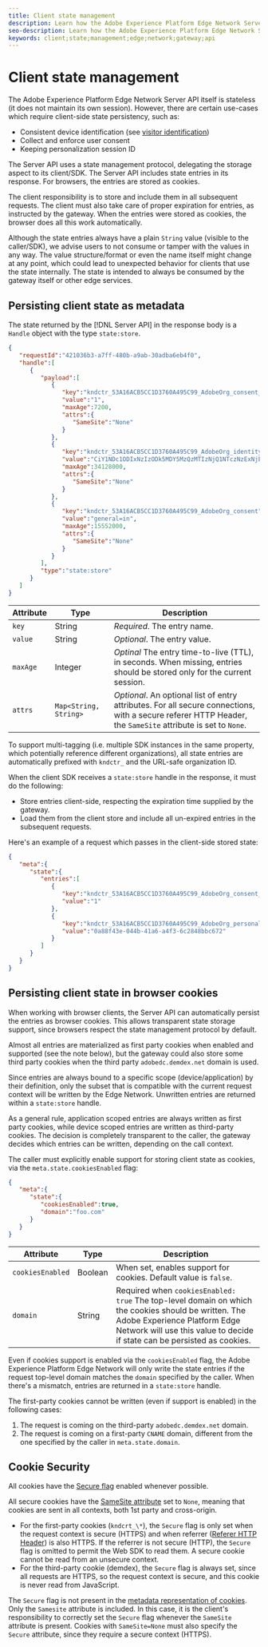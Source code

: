 ```yaml
---
title: Client state management
description: Learn how the Adobe Experience Platform Edge Network Server API manages client state
seo-description: Learn how the Adobe Experience Platform Edge Network Server API manages client state
keywords: client;state;management;edge;network;gateway;api
---
```


# Client state management

The Adobe Experience Platform Edge Network Server API itself is stateless (it does not maintain its own session). However, there are certain use-cases which require client-side state persistency, such as:

* Consistent device identification (see [visitor identification](visitor-identification.md))
* Collect and enforce user consent
* Keeping personalization session ID

The Server API uses a state management protocol, delegating the storage aspect to its client/SDK. The Server API includes state entries in its response. For browsers, the entries are stored as cookies.

The client responsibility is to store and include them in all subsequent requests. The client must also take care of proper expiration for entries, as instructed by the gateway. When the entries were stored as cookies, the browser does all this work automatically.

Although the state entries always have a plain `String` value (visible to the caller/SDK), we advise users to not consume or tamper with the values in any way. The value structure/format or even the name itself might change at any
point, which could lead to unexpected behavior for clients that use the state internally. The state is intended to always be consumed by the gateway itself or other edge services.

## Persisting client state as metadata

The state returned by the [!DNL Server API] in the response body is a `Handle` object with the type `state:store`.

```json
{
   "requestId":"421036b3-a7ff-480b-a9ab-30adba6eb4f0",
   "handle":[
      {
         "payload":[
            {
               "key":"kndctr_53A16ACB5CC1D3760A495C99_AdobeOrg_consent_check",
               "value":"1",
               "maxAge":7200,
               "attrs":{
                  "SameSite":"None"
               }
            },
            {
               "key":"kndctr_53A16ACB5CC1D3760A495C99_AdobeOrg_identity",
               "value":"CiY1NDc1ODIxNzIzODk5MDY5MzQzMTIzNjQ1NTczNzExNjE4OTA1MFINCLGOvszNLhABGAEgBKABsY6-zM0uqAGHz-z2y82cul3wAbGOvszNLg==",
               "maxAge":34128000,
               "attrs":{
                  "SameSite":"None"
               }
            },
            {
               "key":"kndctr_53A16ACB5CC1D3760A495C99_AdobeOrg_consent",
               "value":"general=in",
               "maxAge":15552000,
               "attrs":{
                  "SameSite":"None"
               }
            }
         ],
         "type":"state:store"
      }
   ]
}
```

| Attribute | Type | Description |
| --- | --- | --- |
| `key` | String | *Required*. The entry name. |
| `value` | String | *Optional*. The entry value. |
| `maxAge` | Integer | *Optinal* The entry time-to-live (TTL), in seconds. When missing, entries should be stored only for the current session. |
| `attrs` | `Map<String, String>` | *Optional*. An optional list of entry attributes. For all secure connections, with a secure referer HTTP Header, the `SameSite` attribute is set to `None`. |


To support multi-tagging (i.e. multiple SDK instances in the same property, which potentially reference different organizations), all state entries are automatically prefixed with `kndctr_` and the URL-safe organization ID.

When the client SDK receives a `state:store` handle in the response, it must do the following:

* Store entries client-side, respecting the expiration time supplied by the gateway.
* Load them from the client store and include all un-expired entries in the subsequent requests.

Here's an example of a request which passes in the client-side stored state:

```json
{
   "meta":{
      "state":{
         "entries":[
            {
               "key":"kndctr_53A16ACB5CC1D3760A495C99_AdobeOrg_consent_check",
               "value":"1"
            },
            {
               "key":"kndctr_53A16ACB5CC1D3760A495C99_AdobeOrg_personalization_sessionId",
               "value":"0a88f43e-044b-41a6-a4f3-6c2848bbc672"
            }
         ]
      }
   }
}
```

## Persisting client state in browser cookies

When working with browser clients, the Server API can automatically persist the entries as browser cookies. This allows transparent state storage support, since browsers respect the state management protocol by default.

Almost all entries are materialized as first party cookies when enabled and supported (see the note below), but the gateway could also store some third party cookies when the third party `adobedc.demdex.net` domain is used.

Since entries are always bound to a specific scope (device/application) by their definition, only the subset that is compatible with the current request context will be written by the Edge Network. Unwritten entries are
returned within a `state:store` handle.

As a general rule, application scoped entries are always written as first party cookies, while device scoped entries are written as third-party cookies. The decision is completely transparent to the caller, the gateway decides which entries can be written, depending on the call context.

The caller must explicitly enable support for storing client state as cookies, via the `meta.state.cookiesEnabled` flag:

```json
{
   "meta":{
      "state":{
         "cookiesEnabled":true,
         "domain":"foo.com"
      }
   }
}
```

| Attribute | Type | Description |
| --- | --- | --- |
| `cookiesEnabled` | Boolean | When set, enables support for cookies. Default value is `false`. |
| `domain`  | String | Required when `cookiesEnabled: true` The top-level domain on which the cookies should be written. The Adobe Experience Platform Edge Network will use this value to decide if state can be persisted as cookies. |

Even if cookies support is enabled via the `cookiesEnabled` flag, the Adobe Experience Platform Edge Network will only write the state entries if the request top-level domain matches the `domain` specified by the caller. When there's a mismatch, entries are returned in a `state:store` handle.

The first-party cookies cannot be written (even if support is enabled) in the following cases:

1. The request is coming on the third-party `adobedc.demdex.net` domain.
2. The request is coming on a first-party `CNAME` domain, different from the one specified by the caller in `meta.state.domain`.

## Cookie Security

All cookies have the [Secure flag](https://developer.mozilla.org/en-US/docs/Web/HTTP/Cookies#restrict_access_to_cookies) enabled whenever possible.

All secure cookies have the [SameSite attribute](https://developer.mozilla.org/en-US/docs/Web/HTTP/Headers/Set-Cookie/SameSite) set to `None`, meaning that cookies are sent in all contexts, both 1st party and cross-origin.

* For the first-party cookies (`kndcrt_\*`), the `Secure` flag is only set when the request context is secure (HTTPS) and when referrer ([Referer HTTP Header](https://developer.mozilla.org/en-US/docs/Web/HTTP/Headers/Referer)) is also HTTPS. If the referrer is not secure (HTTP), the `Secure` flag is omitted to permit the Web SDK to read them. A secure cookie cannot be read from an unsecure context.
* For the third-party cookie (demdex), the `Secure` flag is always set, since all requests are HTTPS, so the request context is secure, and this cookie is never read from JavaScript.

The `Secure` flag is not present in the [metadata representation of cookies](#state-as-metadata). Only the `Samesite` attribute is included. In this case, it is the client's responsibility to correctly set the `Secure` flag whenever the `SameSite` attribute is present. Cookies with `SameSite=None` must also specify the `Secure` attribute, since they require a secure context (HTTPS).
